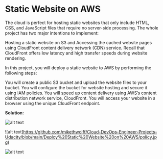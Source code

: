 # Static Website on AWS

The cloud is perfect for hosting static websites that only include HTML, CSS, and JavaScript files that require no server-side processing. The whole project has two major intentions to implement:

Hosting a static website on S3 and
Accessing the cached website pages using CloudFront content delivery network (CDN) service. Recall that CloudFront offers low latency and high transfer speeds during website rendering.

In this project, you will deploy a static website to AWS by performing the following steps:

You will create a public S3 bucket and upload the website files to your bucket.
You will configure the bucket for website hosting and secure it using IAM policies.
You will speed up content delivery using AWS’s content distribution network service, CloudFront.
You will access your website in a browser using the unique CloudFront endpoint.

**Solution:**

![alt text](https://github.com/mikethwolff/Cloud-DevOps-Engineer-Projects-Udacity/blob/main/Deploy%20Static%20Website%20on%20AWS/file-upload.jpg)

![alt text]https://github.com/mikethwolff/Cloud-DevOps-Engineer-Projects-Udacity/blob/main/Deploy%20Static%20Website%20on%20AWS/policy.jpg)

![alt text](https://github.com/mikethwolff/Cloud-DevOps-Engineer-Projects-Udacity/blob/main/Deploy%20Static%20Website%20on%20AWS/website-02.jpg)
